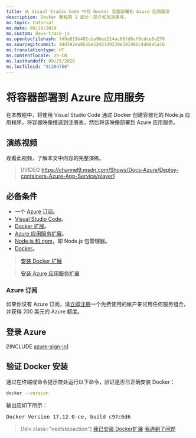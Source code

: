 ```yaml
---
title: 从 Visual Studio Code 中将 Docker 容器部署到 Azure 应用服务
description: Docker 教程第 1 部分：简介和先决条件。
ms.topic: tutorial
ms.date: 09/20/2019
ms.custom: devx-track-js
ms.openlocfilehash: fd9a819b402cba9bed214ac66fd8cf0cdce8a276
ms.sourcegitcommit: 4dd392ea864be52421d0239e59198bc44b0a5a16
ms.translationtype: HT
ms.contentlocale: zh-CN
ms.lasthandoff: 09/25/2020
ms.locfileid: "91364760"
---
```

# <a name="deploy-containers-to-azure-app-service"></a>将容器部署到 Azure 应用服务

在本教程中，将使用 Visual Studio Code 通过 Docker 创建容器化的 Node.js 应用程序，将容器映像推送到注册表，然后将该映像部署到 Azure 应用服务。

## <a name="walkthrough-video"></a>演练视频

观看此视频，了解本文中内容的完整演练。

> [!VIDEO https://channel9.msdn.com/Shows/Docs-Azure/Deploy-containers-Azure-App-Service/player]

## <a name="prerequisites"></a>必备条件

- 一个 [Azure 订阅](#azure-subscription)。
- [Visual Studio Code](https://code.visualstudio.com/)。
- [Docker 扩展](https://marketplace.visualstudio.com/items?itemName=ms-azuretools.vscode-docker)。
- [Azure 应用服务扩展](https://marketplace.visualstudio.com/items?itemName=ms-azuretools.vscode-azureappservice)。
- [Node.js 和 npm](https://nodejs.org/en/download)，即 Node.js 包管理器。
- [Docker](https://www.docker.com/community-edition)。

> <a class="tutorial-install-extension-btn" href="https://marketplace.visualstudio.com/items?itemName=ms-azuretools.vscode-docker">安装 Docker 扩展</a>

> <a class="tutorial-install-extension-btn" href="https://marketplace.visualstudio.com/items?itemName=ms-azuretools.vscode-azureappservice">安装 Azure 应用服务扩展</a>

### <a name="azure-subscription"></a>Azure 订阅

如果你没有 Azure 订阅，请[立即注册](https://azure.microsoft.com/free/?utm_source=campaign&utm_campaign=vscode-tutorial-docker-extension&mktingSource=vscode-tutorial-docker-extension)一个免费使用的帐户来试用任何服务组合，并获得 200 美元的 Azure 额度。

## <a name="sign-in-to-azure"></a>登录 Azure

[!INCLUDE [azure-sign-in](includes/azure-sign-in.md)]

## <a name="verify-docker-install"></a>验证 Docker 安装

通过在终端或命令提示符处运行以下命令，验证是否已正确安装 Docker：

```bash
docker --version
```

输出应如下所示：

<pre>
Docker Version 17.12.0-ce, build c97c6d6
</pre>

> [!div class="nextstepaction"]
> [我已安装 Docker扩展](tutorial-vscode-docker-node-02.md) [我遇到了问题](https://www.research.net/r/PWZWZ52?tutorial=docker-extension&step=getting-started)
